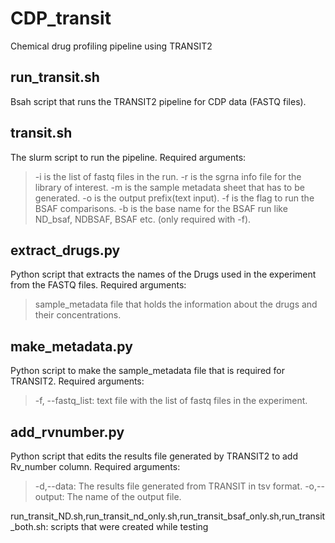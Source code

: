 # CDP_transit
Chemical drug profiling pipeline using TRANSIT2

			
## run_transit.sh
Bsah script that runs the TRANSIT2 pipeline for CDP data (FASTQ files).

## transit.sh
The slurm script to run the pipeline. 
  Required arguments:
  > -i is the list of fastq files in the run.
  > -r is the sgrna info file for the library of interest.
  > -m is the sample metadata sheet that has to be generated.
  > -o is the output prefix(text input).
  > -f is the flag to run the BSAF comparisons.
  > -b is the base name for the BSAF run like ND_bsaf, NDBSAF, BSAF etc. (only required with -f).

## extract_drugs.py
Python script that extracts the names of the Drugs used in the experiment from the FASTQ files.
  Required arguments:
  > sample_metadata file that holds the information about the drugs and their concentrations.

## make_metadata.py
Python script to make the sample_metadata file that is required for TRANSIT2.
  Required arguments:
  > -f, --fastq_list: text file with the list of fastq files in the experiment.

## add_rvnumber.py
Python script that edits the results file generated by TRANSIT2 to add Rv_number column.
  Required arguments:
  > -d,--data: The results file generated from TRANSIT in tsv format.
  > -o,--output: The name of the output file.

run_transit_ND.sh,run_transit_nd_only.sh,run_transit_bsaf_only.sh,run_transit_both.sh: scripts that were created while testing
